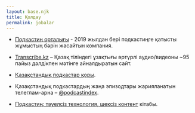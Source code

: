 ```yaml
---
layout: base.njk
title: Қолдау
permalink: jobalar
---
```


- [Подкастиң орталығы](https://podcasting.center/) - 2019 жылдан бері подкастиңге қатысты жұмыстың бәрін жасайтын компания.

- [Transcribe.kz](https://transcribe.kz) – Қазақ тіліндегі ұзақтығы әртүрлі аудио/видеоны ~95 пайыз дәлдікпен мәтінге айналдыратын сайт.

- [Қазақстандық подкастар қоры](https://index.podcasting.center/).

- Қазақстандық подкастардың жаңа эпизодтары жарияланатын телеглам-арна – [@podcastindex](https://t.me/podcastindex).

- [Подкастиң: тәуелсіз технология, шексіз контент](https://openpodcasting.com/) кітабы.
